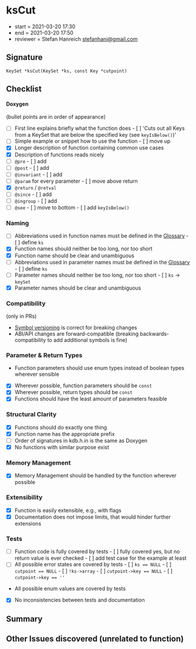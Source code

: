 # ksCut

- start = 2021-03-20 17:30
- end = 2021-03-20 17:50
- reviewer = Stefan Hanreich <stefanhani@gmail.com>

## Signature

`KeySet *ksCut(KeySet *ks, const Key *cutpoint)`

## Checklist

#### Doxygen

(bullet points are in order of appearance)

- [ ] First line explains briefly what the function does
      - [ ] 'Cuts out all Keys from a KeySet that are below the specified key (see `keyIsBelow()`)'
- [ ] Simple example or snippet how to use the function
      - [ ] move up
- [x] Longer description of function containing common use cases
- [x] Description of functions reads nicely
- [ ] `@pre`
      - [ ] add
- [ ] `@post`
      - [ ] add
- [ ] `@invariant`
      - [ ] add
- [ ] `@param` for every parameter
      - [ ] move above return
- [x] `@return` / `@retval`
- [ ] `@since`
      - [ ] add
- [ ] `@ingroup`
      - [ ] add
- [ ] `@see`
      - [ ] move to bottom
      - [ ] add `keyIsBelow()`

### Naming

- [ ] Abbreviations used in function names must be defined in the
      [Glossary](/doc/help/elektra-glossary.md)
      - [ ] define `ks`
- [x] Function names should neither be too long, nor too short
- [x] Function name should be clear and unambiguous
- [ ] Abbreviations used in parameter names must be defined in the
      [Glossary](/doc/help/elektra-glossary.md)
      - [ ] define `ks`
- [ ] Parameter names should neither be too long, nor too short
      - [ ] `ks` -> `keySet`
- [x] Parameter names should be clear and unambiguous

### Compatibility

(only in PRs)

- [Symbol versioning](/doc/dev/symbol-versioning.md)
      is correct for breaking changes
- ABI/API changes are forward-compatible (breaking backwards-compatibility
      to add additional symbols is fine)

### Parameter & Return Types

- Function parameters should use enum types instead of boolean types
      wherever sensible
- [x] Wherever possible, function parameters should be `const`
- [x] Wherever possible, return types should be `const`
- [x] Functions should have the least amount of parameters feasible

### Structural Clarity

- [x] Functions should do exactly one thing
- [x] Function name has the appropriate prefix
- [ ] Order of signatures in kdb.h.in is the same as Doxygen
- [x] No functions with similar purpose exist

### Memory Management

- [x] Memory Management should be handled by the function wherever possible

### Extensibility

- [x] Function is easily extensible, e.g., with flags
- [x] Documentation does not impose limits, that would hinder further extensions

### Tests

- [ ] Function code is fully covered by tests
      - [ ] fully covered yes, but no return value is ever checked
      - [ ] add test case for the example at least
- [ ] All possible error states are covered by tests
      - [ ] `ks == NULL`
      - [ ] `cutpoint == NULL`
      - [ ] `!ks->array`
      - [ ] `cutpoint->key == NULL`
      - [ ] `cutpoint->key == ''`
- All possible enum values are covered by tests
- [x] No inconsistencies between tests and documentation

## Summary

## Other Issues discovered (unrelated to function)
